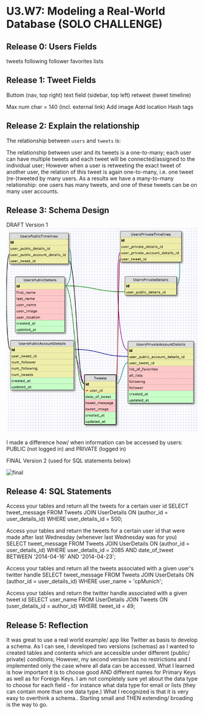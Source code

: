# U3.W7: Modeling a Real-World Database (SOLO CHALLENGE)

## Release 0: Users Fields
<!-- Identify the fields Twitter collects data for -->
tweets
following
follower
favorites
lists

## Release 1: Tweet Fields
<!-- Identify the fields Twitter uses to represent/display a tweet. What are you required or allowed to enter? -->
Buttom (nav, top right)
text field (sidebar, top left)
retweet (tweet timeline)

Max num char = 140 (incl. external link)
Add image
Add location
Hash tags

## Release 2: Explain the relationship
The relationship between `users` and `tweets` is: 
<!-- because... -->
The relationship between user and its tweets is a one-to-many; each user can have multiple tweets and each tweet will be connected/assigned to the individual user; However when a user is retweeting the exact tweet  of another user, the relation of this tweet is again one-to-many, i.e. one tweet (re-)tweeted by many users. As a results we have a many-to-many relationship: one users has many tweets, and one of these tweets can be on many user accounts.

## Release 3: Schema Design
<!-- Include your image (inline) of your schema -->
DRAFT Version 1
![twitter_schema](https://github.com/ckammerl/phase_0_unit_3/blob/master/week_7/imgs/twitter_schema.jpg?raw=true)

I made a difference how/ when information can be accessed by users: PUBLIC (not logged in) and PRIVATE (logged in)

FINAL Version 2 (used for SQL statements below)

![final]()

## Release 4: SQL Statements
<!-- Include your SQL Statements. How can you make markdown files show blocks of code? -->


Access your tables and return all the tweets for a certain user id
SELECT tweet_message
FROM Tweets JOIN UserDetails ON (author_id = user_details_id)
WHERE user_details_id = 500;


Access your tables and return the tweets for a certain user id that were made after last Wednesday (whenever last Wednesday was for you)
SELECT tweet_message
FROM Tweets JOIN UserDetails ON (author_id = user_details_id)
WHERE user_details_id = 2085 AND date_of_tweet BETWEEN '2014-04-16' AND '2014-04-23';

Access your tables and return all the tweets associated with a given user's twitter handle
SELECT tweet_message
FROM Tweets JOIN UserDetails ON (author_id = user_details_id)
WHERE user_name = 'cpMunich';

Access your tables and return the twitter handle associated with a given tweet id
SELECT user_name
FROM UserDetails JOIN Tweets ON (user_details_id = author_id)
WHERE tweet_id = 49;


## Release 5: Reflection
<!-- Be sure to add your reflection here!!! -->

It was great to use a real world example/ app like Twitter as basis to develop a schema. As I can see, I developed two versions (schemas) as I wanted to created tables and contents which are accessible under different (public/ private) conditions; However, my second version has no restrictions and I implemented only the case where all data can be accessed. What I learned is how important it is to choose good AND different names for Primary Keys as well as for Foreign Keys. I am not completely sure yet about the data type to choose for each field - for instance what data type for email or lists (they can contain more than one data type.) What I recognized is that it is very easy to overthink a schema.. Starting small and THEN extending/ broading is the way to go.